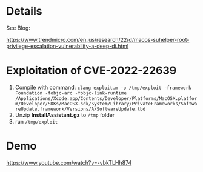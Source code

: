 # Details 
See Blog:

https://www.trendmicro.com/en_us/research/22/d/macos-suhelper-root-privilege-escalation-vulnerability-a-deep-di.html

# Exploitation of CVE-2022-22639
1. Compile with command:
`clang exploit.m -o /tmp/exploit -framework Foundation -fobjc-arc -fobjc-link-runtime /Applications/Xcode.app/Contents/Developer/Platforms/MacOSX.platform/Developer/SDKs/MacOSX.sdk/System/Library/PrivateFrameworks/SoftwareUpdate.framework/Versions/A/SoftwareUpdate.tbd`
2. Unzip **InstallAssistant.gz** to `/tmp` folder
3. run `/tmp/exploit`

# Demo
https://www.youtube.com/watch?v=-vbkTLHh874
